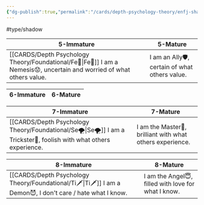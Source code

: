 ```yaml
---
{"dg-publish":true,"permalink":"/cards/depth-psychology-theory/enfj-shadow/","created":"2023-04-27T07:23:39.276+02:00","updated":"2023-04-27T10:51:44.125+02:00"}
---
```


#type/shadow 

| 5-Immature                                                             | 5-Mature                                         |
| ---------------------------------------------------------------------- | ------------------------------------------------ |
| [[CARDS/Depth Psychology Theory/Foundational/Fe💉\|Fe💉]] I am a Nemesis😟, uncertain and worried of what others value. |  I am an  Ally🛡️, certain of what others value. |

| 6-Immature | 6-Mature |
| ---------- | -------- |

| 7-Immature                                                         | 7-Mature                                                   |
| ------------------------------------------------------------------ | ---------------------------------------------------------- |
| [[CARDS/Depth Psychology Theory/Foundational/Se🌪️\|Se🌪️]] I am a Trickster🤡, foolish with what others experience. |  I am the Master💎, brilliant with what others experience. |


| 8-Immature                                                 | 8-Mature                                             |
| ---------------------------------------------------------- | ---------------------------------------------------- |
| [[CARDS/Depth Psychology Theory/Foundational/Ti🗡️\|Ti🗡️]] I am a Demon😈, I don't care / hate what I know. |  I am the Angel😇, filled with love for what I know. |




<script src="https://utteranc.es/client.js"  
        repo="Heart4sides/Comment_Section"
        issue-term="pathname"
        theme="github-dark-orange"
        crossorigin="anonymous"
        async> 
</script>
